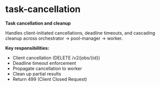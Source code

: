 # task-cancellation

**Task cancellation and cleanup**

Handles client-initiated cancellations, deadline timeouts, and cascading cleanup across orchestrator → pool-manager → worker.

**Key responsibilities:**
- Client cancellation (DELETE /v2/jobs/{id})
- Deadline timeout enforcement
- Propagate cancellation to worker
- Clean up partial results
- Return 499 (Client Closed Request)